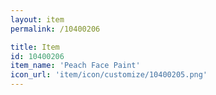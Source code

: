 ```yaml
---
layout: item
permalink: /10400206

title: Item
id: 10400206
item_name: 'Peach Face Paint'
icon_url: 'item/icon/customize/10400205.png'
---
```

